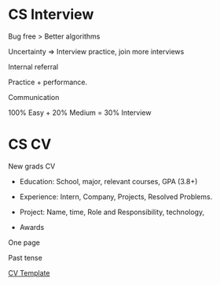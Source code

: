 # CS Interview

Bug free > Better algorithms

Uncertainty => Interview practice, join more interviews

Internal referral

Practice + performance. 

Communication

100% Easy + 20% Medium = 30% Interview

# CS CV

New grads CV

- Education: School, major, relevant courses, GPA (3.8+)

- Experience: Intern, Company, Projects, Resolved Problems. 

- Project: Name, time, Role and Responsibility, technology, 

- Awards

One page

Past tense

[CV Template](https://cdn.dribbble.com/users/10149/screenshots/163058/attachments/9534/Kerem%20Resume.pdf)
